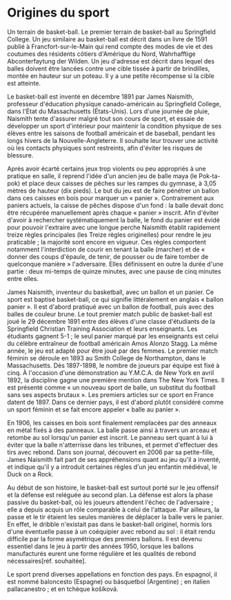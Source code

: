 # Origines du sport
Un terrain de basket-ball.
Le premier terrain de basket-ball au Springfield College.
Un jeu similaire au basket-ball est décrit dans un livre de 1591 publié à Francfort-sur-le-Main qui rend compte des modes de vie et des coutumes des résidents côtiers d'Amérique du Nord, Wahrhafftige Abconterfaytung der Wilden. Un jeu d'adresse est décrit dans lequel des balles doivent être lancées contre une cible tissée à partir de brindilles, montée en hauteur sur un poteau. Il y a une petite récompense si la cible est atteinte.

Le basket-ball est inventé en décembre 1891 par James Naismith, professeur d'éducation physique canado-américain au Springfield College, dans l'État du Massachusetts (États-Unis). Lors d'une journée de pluie, Naismith tente d'assurer malgré tout son cours de sport, et essaie de développer un sport d'intérieur pour maintenir la condition physique de ses élèves entre les saisons de football américain et de baseball, pendant les longs hivers de la Nouvelle-Angleterre. Il souhaite leur trouver une activité où les contacts physiques sont restreints, afin d'éviter les risques de blessure.

Après avoir écarté certains jeux trop violents ou peu appropriés à une pratique en salle, il reprend l'idée d'un ancien jeu de balle maya (le Pok-ta-pok) et place deux caisses de pêches sur les rampes du gymnase, à 3,05 mètres de hauteur (dix pieds). Le but du jeu est de faire pénétrer un ballon dans ces caisses en bois pour marquer un « panier ». Contrairement aux paniers actuels, la caisse de pêches dispose d'un fond : la balle devait donc être récupérée manuellement après chaque « panier » inscrit. Afin d'éviter d'avoir à rechercher systématiquement la balle, le fond du panier est évidé pour pouvoir l'extraire avec une longue perche Naismith établit rapidement treize règles principales (les Treize règles originelles) pour rendre le jeu praticable ; la majorité sont encore en vigueur. Ces règles comportent notamment l'interdiction de courir en tenant la balle (marcher) et de « donner des coups d'épaule, de tenir, de pousser ou de faire tomber de quelconque manière » l'adversaire. Elles définissent en outre la durée d'une partie : deux mi-temps de quinze minutes, avec une pause de cinq minutes entre elles.

James Naismith, inventeur du basketball, avec un ballon et un panier.
Ce sport est baptisé basket-ball, ce qui signifie littéralement en anglais « ballon panier ». Il est d'abord pratiqué avec un ballon de football, puis avec des balles de couleur brune. Le tout premier match public de basket-ball est joué le 29 décembre 1891 entre des élèves d'une classe d'étudiants de la Springfield Christian Training Association et leurs enseignants. Les étudiants gagnent 5-1 ; le seul panier marqué par les enseignants est celui du célèbre entraîneur de football américain Amos Alonzo Stagg. La même année, le jeu est adapté pour être joué par des femmes. Le premier match féminin se déroule en 1893 au Smith College de Northampton, dans le Massachusetts. Dès 1897-1898, le nombre de joueurs par équipe est fixé à cinq. À l'occasion d'une démonstration au Y.M.C.A. de New York en avril 1892, la discipline gagne une première mention dans The New York Times. Il est présenté comme « un nouveau sport de balle, un substitut du football sans ses aspects brutaux ». Les premiers articles sur ce sport en France datent de 1897. Dans ce dernier pays, il est d'abord plutôt considéré comme un sport féminin et se fait encore appeler « balle au panier ».

En 1906, les caisses en bois sont finalement remplacées par des anneaux en métal fixés à des panneaux. La balle passe ainsi à travers un arceau et retombe au sol lorsqu'un panier est inscrit. Le panneau sert quant à lui à éviter que la balle n'atterrisse dans les tribunes, et permet d'effectuer des tirs avec rebond. Dans son journal, découvert en 2006 par sa petite-fille, James Naismith fait part de ses appréhensions quant au jeu qu'il a inventé, et indique qu'il y a introduit certaines règles d'un jeu enfantin médiéval, le Duck on a Rock.

Au début de son histoire, le basket-ball est surtout porté sur le jeu offensif et la défense est reléguée au second plan. La défense est alors la phase passive du basket-ball, où les joueurs attendent l'échec de l'adversaire ; elle a depuis acquis un rôle comparable à celui de l'attaque. Par ailleurs, la passe et le tir étaient les seules manières de déplacer la balle vers le panier. En effet, le dribble n'existait pas dans le basket-ball originel, hormis lors d'une éventuelle passe à un coéquipier avec rebond au sol : il était rendu difficile par la forme asymétrique des premiers ballons. Il est devenu essentiel dans le jeu à partir des années 1950, lorsque les ballons manufacturés eurent une forme régulière et les qualités de rebond nécessaires[réf. souhaitée].

Le sport prend diverses appellations en fonction des pays. En espagnol, il est nommé baloncesto (Espagne) ou básquetbol (Argentine) ; en italien pallacanestro ; et en tchèque košíková.
